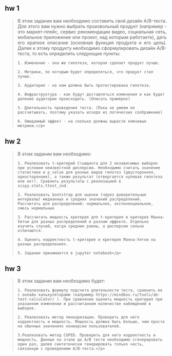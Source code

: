 ## hw 1
<blockquote>
  <p align="justify">В этом задании вам необходимо составить свой дизайн A/B-теста. Для этого вам нужно выбрать произвольный продукт (например - это маркет-плейс, сервис рекомендации видео, социальная сеть, мобильное приложение или проект, над которым работаете), дать его краткое описание (основная функция продукта и его цель). Далее к этому продукту необходимо сформулировать дизайн A/B-теста, то есть определить следующие пункты:
    
    1. Изменение - она же гипотеза, которая сделает продукт лучше.
    
    2. Метрики, по которым будет определяться, что продукт стал лучше.
    
    3. Аудитория - на ком должна быть протестирована гипотеза.
    
    4. Инфраструктура - как будут доставляться изменения и как будет деление аудитории происходить. (Описать примерно)
    
    5. Длительность проведения теста. (Пока не умеем ее рассчитывать, поэтому указать исходя из логических соображение)
    
    6. Ожидаемый эффект - на сколько должны вырасти ключевые метрики.</p>
</blockquote>

## hw 2
<blockquote>
  <p align="justify">В этом задании вам необходимо:
    
    1. Реализовать t-критерий Стьюдента для 2 независимых выборок при условии неизвестной дисперсии. Необходимо считать значение статистики и p_value для разных видов гипотез (двусторонняя, односторонние), а также результат (отвергается нулевая гипотеза или нет). Сравнить результаты с реализацией в scipy.stats.ttest_ind.
    
    2. Реализовать bootstrap для оценки (через доверительные интервалы) медианных и средних значений распределений. Рассчитать для распределений: нормальное, экспоненциальное, смесь нормальных
    
    3. Рассчитать мощность критерия для t-критерия и критерия Манна-Уитни для разных распределений и разном эффекте. Отдельно изучить случай, когда средние равны, а дисперсии сильно отличаются.
    
    4. Оценить корректность t-критерия и критерия Манна-Уитни на разных распределениях.
    
    5. Задание принимается в jupyter notebook</p>
</blockquote>

## hw 3
<blockquote>
  <p align="justify">В этом задании вам необходимо будет:

    1. Реализовать формулу подсчета длительности теста, сравнить ее с онлайн калькуляторами (например https://mindbox.ru/tools/ab-test-calculator/ ). При сравнении оценить мощность критерия при указанном изменении и рассчитанном количестве наблюдений в выборке. 
    
    2. Реализовать метод линеаризации. Проверить для него корректность и мощность. Мощность должна быть больше, чем просто на обычных значениях конверсии пользователей.
    
    3.Реализовать метод CUPED. Проверить для него корректность и мощность. Данные на этапе до A/B тесте необходимо сгенерировать один раз, далее синтетически генерировать только часть, связанную с проведением A/B-теста.</p>
</blockquote>
